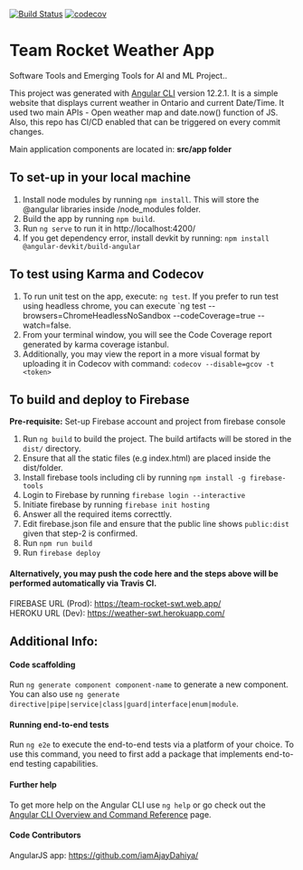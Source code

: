 [![Build Status](https://app.travis-ci.com/madserrano/SoftwareTools.svg?token=sggsowb8s8LtPpgzLzxi&branch=master)](https://app.travis-ci.com/madserrano/SoftwareTools)
[![codecov](https://codecov.io/gh/madserrano/SoftwareTools/branch/master/graph/badge.svg?token=KGNQYPQ9WC)](https://codecov.io/gh/madserrano/SoftwareTools)

# **Team Rocket Weather App**
Software Tools and Emerging Tools for AI and ML Project..

This project was generated with [Angular CLI](https://github.com/angular/angular-cli) version 12.2.1. It is a simple website that displays current weather in Ontario and current Date/Time. It used two main APIs - Open weather map and date.now() function of JS. Also, this repo has CI/CD enabled that can be triggered on every commit changes.

Main application components are located in: **src/app folder**

## To set-up in your local machine

1. Install node modules by running `npm install`. This will store the @angular libraries inside /node_modules folder.
2. Build the app by running `npm build`.
3. Run `ng serve` to run it in http://localhost:4200/
4. If you get dependency error, install devkit by running: `npm install @angular-devkit/build-angular` 

## To test using Karma and Codecov

1. To run unit test on the app, execute: `ng test`. If you prefer to run test using headless chrome, you can execute `ng test --browsers=ChromeHeadlessNoSandbox --codeCoverage=true --watch=false.
2. From your terminal window, you will see the Code Coverage report generated by karma coverage istanbul.
3. Additionally, you may view the report in a more visual format by uploading it in Codecov with command: `codecov --disable=gcov -t <token>` 

## To build and deploy to Firebase
**Pre-requisite:** 
Set-up Firebase account and project from firebase console <br>

1. Run `ng build` to build the project. The build artifacts will be stored in the `dist/` directory.
2. Ensure that all the static files (e.g index.html) are placed inside the dist/folder.
3. Install firebase tools including cli by running `npm install -g firebase-tools`
4. Login to Firebase by running `firebase login --interactive`
5. Initiate firebase by running `firebase init hosting`
6. Answer all the required items correcttly.
7. Edit firebase.json file and ensure that the public line shows `public:dist` given that step-2 is confirmed.
8. Run `npm run build`
9. Run `firebase deploy`

#### Alternatively, you may push the code here and the steps above will be performed automatically via Travis CI.

FIREBASE URL (Prod): https://team-rocket-swt.web.app/<br>
HEROKU URL (Dev): https://weather-swt.herokuapp.com/ 

## Additional Info: 

#### Code scaffolding
Run `ng generate component component-name` to generate a new component. You can also use `ng generate directive|pipe|service|class|guard|interface|enum|module`.

#### Running end-to-end tests
Run `ng e2e` to execute the end-to-end tests via a platform of your choice. To use this command, you need to first add a package that implements end-to-end testing capabilities.

#### Further help
To get more help on the Angular CLI use `ng help` or go check out the [Angular CLI Overview and Command Reference](https://angular.io/cli) page.

#### Code Contributors
AngularJS app: https://github.com/iamAjayDahiya/
